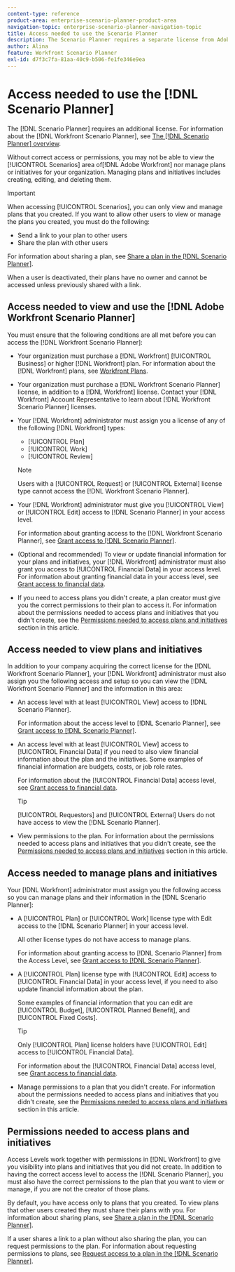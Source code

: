 ```yaml
---
content-type: reference
product-area: enterprise-scenario-planner-product-area
navigation-topic: enterprise-scenario-planner-navigation-topic
title: Access needed to use the Scenario Planner
description: The Scenario Planner requires a separate license from Adobe Workfront and additional access. 
author: Alina
feature: Workfront Scenario Planner
exl-id: d7f3c7fa-81aa-40c9-b506-fe1fe346e9ea
---
```

# Access needed to use the [!DNL Scenario Planner]

The [!DNL Scenario Planner] requires an additional license. For information about the [!DNL Workfront Scenario Planner], see [The [!DNL Scenario Planner] overview](../scenario-planner/scenario-planner-overview.md).

<!--
<p data-mc-conditions="QuicksilverOrClassic.Draft mode">(NOTE: might need to add information about the permissions to plans/ initiatives if those will be coming later?) </p>
-->

Without correct access or permissions, you may not be able to view the [!UICONTROL Scenarios] area of[!DNL  Adobe Workfront] nor manage plans or initiatives for your organization. Managing plans and initiatives includes creating, editing, and deleting them.

>[!IMPORTANT]
>
>When accessing [!UICONTROL Scenarios], you can only view and manage plans that you created. If you want to allow other users to view or manage the plans you created, you must do the following: 
>
>* Send a link to your plan to other users
>* Share the plan with other users 
>
>  For information about sharing a plan, see [Share a plan in the [!DNL Scenario Planner]](../scenario-planner/share-a-plan.md). 
>
>When a user is deactivated, their plans have no owner and cannot be accessed unless previously shared with a link.

## Access needed to view and use the [!DNL Adobe Workfront Scenario Planner]

You must ensure that the following conditions are all met before you can access the [!DNL Workfront Scenario Planner]:

* Your organization must purchase a [!DNL Workfront] [!UICONTROL Business] or higher [!DNL Workfront] plan. For information about the [!DNL Workfront] plans, see [Workfront Plans](http://workfront.com/plans).
* Your organization must purchase a [!DNL Workfront Scenario Planner] license, in addition to a [!DNL Workfront] license. Contact your [!DNL Workfront] Account Representative to learn about [!DNL Workfront Scenario Planner] licenses. 
* Your [!DNL Workfront] administrator must assign you a license of any of the following [!DNL Workfront] types:

    * [!UICONTROL Plan]
    * [!UICONTROL Work]
    * [!UICONTROL Review]

  >[!NOTE]
  >
  >Users with a [!UICONTROL Request] or [!UICONTROL External] license type cannot access the [!DNL Workfront Scenario Planner].

* Your [!DNL Workfront] administrator must give you [!UICONTROL View] or [!UICONTROL Edit] access to [!DNL Scenario Planner] in your access level.

  For information about granting access to the [!DNL Workfront Scenario Planner], see [Grant access to [!DNL Scenario Planner]](../administration-and-setup/add-users/configure-and-grant-access/grant-access-sp.md).

* (Optional and recommended) To view or update financial information for your plans and initiatives, your [!DNL Workfront] administrator must also grant you access to [!UICONTROL Financial Data] in your access level. For information about granting financial data in your access level, see [Grant access to financial data](../administration-and-setup/add-users/configure-and-grant-access/grant-access-financial.md).

  <!--
  <li data-mc-conditions="QuicksilverOrClassic.Draft mode"> <p>(NOTE: this is no longer needed) </p> <p>Your Workfront administrator must assign you a layout template that includes the Scenarios area in the Main Menu. </p> <p>For information about customizing the Main Menu in a layout template, see <a href="../administration-and-setup/customize-workfront/use-layout-templates/customize-main-menu.md" class="MCXref xref" xrefformat="{para}">Customize the Main Menu using a layout template</a>. </p> <p>For information about assigning users to a Layout Template, see <a href="../administration-and-setup/customize-workfront/use-layout-templates/assign-users-to-layout-template.md" class="MCXref xref" xrefformat="{para}">Assign users to a layout template</a>.</p> </li>
  -->

* If you need to access plans you didn't create, a plan creator must give you the correct permissions to their plan to access it. For information about the permissions needed to access plans and initiatives that you didn't create, see the [Permissions needed to access plans and initiatives](#permissions-needed-to-access-plans-and-initiatives) section in this article.

## Access needed to view plans and initiatives

In addition to your company acquiring the correct license for the [!DNL Workfront Scenario Planner], your [!DNL Workfront] administrator must also assign you the following access and setup so you can view the [!DNL Workfront Scenario Planner] and the information in this area:

* An access level with at least [!UICONTROL View] access to [!DNL Scenario Planner].

  For information about the access level to [!DNL Scenario Planner], see [Grant access to [!DNL Scenario Planner]](../administration-and-setup/add-users/configure-and-grant-access/grant-access-sp.md).

* An access level with at least [!UICONTROL View] access to [!UICONTROL Financial Data] if you need to also view financial information about the plan and the initiatives. Some examples of financial information are budgets, costs, or job role rates.

  For information about the [!UICONTROL Financial Data] access level, see [Grant access to financial data](../administration-and-setup/add-users/configure-and-grant-access/grant-access-financial.md).

  >[!TIP]
  >
  >[!UICONTROL Requestors] and [!UICONTROL External] Users do not have access to view the [!DNL Scenario Planner].

* View permissions to the plan. For information about the permissions needed to access plans and initiatives that you didn't create, see the [Permissions needed to access plans and initiatives](#permissions-needed-to-access-plans-and-initiatives) section in this article.

## Access needed to manage plans and initiatives

Your [!DNL Workfront] administrator must assign you the following access so you can manage plans and their information in the [!DNL Scenario Planner]:

* A [!UICONTROL Plan] or [!UICONTROL Work] license type with Edit access to the [!DNL Scenario Planner] in your access level.

  All other license types do not have access to manage plans.

  For information about granting access to [!DNL Scenario Planner] from the Access Level, see [Grant access to [!DNL Scenario Planner]](../administration-and-setup/add-users/configure-and-grant-access/grant-access-sp.md).

* A [!UICONTROL Plan] license type with [!UICONTROL Edit] access to [!UICONTROL Financial Data] in your access level, if you need to also update financial information about the plan.

  Some examples of financial information that you can edit are [!UICONTROL Budget], [!UICONTROL Planned Benefit], and [!UICONTROL Fixed Costs].

  >[!TIP]
  >
  >Only [!UICONTROL Plan] license holders have [!UICONTROL Edit] access to [!UICONTROL Financial Data].

  For information about the [!UICONTROL Financial Data] access level, see [Grant access to financial data](../administration-and-setup/add-users/configure-and-grant-access/grant-access-financial.md).

* Manage permissions to a plan that you didn't create. For information about the permissions needed to access plans and initiatives that you didn't create, see the [Permissions needed to access plans and initiatives](#permissions-needed-to-access-plans-and-initiatives) section in this article.

## Permissions needed to access plans and initiatives 

Access Levels work together with permissions in [!DNL Workfront] to give you visibility into plans and initiatives that you did not create. In addition to having the correct access level to access the [!DNL Scenario Planner], you must also have the correct permissions to the plan that you want to view or manage, if you are not the creator of those plans.

By default, you have access only to plans that you created. To view plans that other users created they must share their plans with you. For information about sharing plans, see [Share a plan in the [!DNL Scenario Planner]](../scenario-planner/share-a-plan.md).

If a user shares a link to a plan without also sharing the plan, you can request permissions to the plan. For information about requesting permissions to plans, see [Request access to a plan in the [!DNL Scenario Planner]](../scenario-planner/request-access-to-plan.md). 
 
